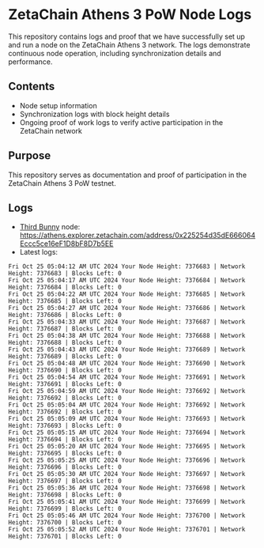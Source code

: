 # ZetaChain Athens 3 PoW Node Logs
This repository contains logs and proof that we have successfully set up and run a node on the ZetaChain Athens 3 network. The logs demonstrate continuous node operation, including synchronization details and performance.

## Contents
- Node setup information
- Synchronization logs with block height details
- Ongoing proof of work logs to verify active participation in the ZetaChain network

## Purpose
This repository serves as documentation and proof of participation in the ZetaChain Athens 3 PoW testnet.

## Logs

- [Third Bunny](https://thirdbunny.xyz/) node: https://athens.explorer.zetachain.com/address/0x225254d35dE666064Eccc5ce16eF1D8bF8D7b5EE
- Latest logs:
```
Fri Oct 25 05:04:12 AM UTC 2024 Your Node Height: 7376683 | Network Height: 7376683 | Blocks Left: 0
Fri Oct 25 05:04:17 AM UTC 2024 Your Node Height: 7376684 | Network Height: 7376684 | Blocks Left: 0
Fri Oct 25 05:04:22 AM UTC 2024 Your Node Height: 7376685 | Network Height: 7376685 | Blocks Left: 0
Fri Oct 25 05:04:27 AM UTC 2024 Your Node Height: 7376686 | Network Height: 7376686 | Blocks Left: 0
Fri Oct 25 05:04:33 AM UTC 2024 Your Node Height: 7376687 | Network Height: 7376687 | Blocks Left: 0
Fri Oct 25 05:04:38 AM UTC 2024 Your Node Height: 7376688 | Network Height: 7376688 | Blocks Left: 0
Fri Oct 25 05:04:43 AM UTC 2024 Your Node Height: 7376689 | Network Height: 7376689 | Blocks Left: 0
Fri Oct 25 05:04:48 AM UTC 2024 Your Node Height: 7376690 | Network Height: 7376690 | Blocks Left: 0
Fri Oct 25 05:04:54 AM UTC 2024 Your Node Height: 7376691 | Network Height: 7376691 | Blocks Left: 0
Fri Oct 25 05:04:59 AM UTC 2024 Your Node Height: 7376692 | Network Height: 7376692 | Blocks Left: 0
Fri Oct 25 05:05:04 AM UTC 2024 Your Node Height: 7376692 | Network Height: 7376692 | Blocks Left: 0
Fri Oct 25 05:05:09 AM UTC 2024 Your Node Height: 7376693 | Network Height: 7376693 | Blocks Left: 0
Fri Oct 25 05:05:15 AM UTC 2024 Your Node Height: 7376694 | Network Height: 7376694 | Blocks Left: 0
Fri Oct 25 05:05:20 AM UTC 2024 Your Node Height: 7376695 | Network Height: 7376695 | Blocks Left: 0
Fri Oct 25 05:05:25 AM UTC 2024 Your Node Height: 7376696 | Network Height: 7376696 | Blocks Left: 0
Fri Oct 25 05:05:30 AM UTC 2024 Your Node Height: 7376697 | Network Height: 7376697 | Blocks Left: 0
Fri Oct 25 05:05:36 AM UTC 2024 Your Node Height: 7376698 | Network Height: 7376698 | Blocks Left: 0
Fri Oct 25 05:05:41 AM UTC 2024 Your Node Height: 7376699 | Network Height: 7376699 | Blocks Left: 0
Fri Oct 25 05:05:46 AM UTC 2024 Your Node Height: 7376700 | Network Height: 7376700 | Blocks Left: 0
Fri Oct 25 05:05:52 AM UTC 2024 Your Node Height: 7376701 | Network Height: 7376701 | Blocks Left: 0
```
